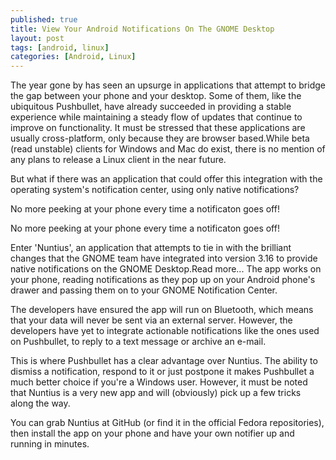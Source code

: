 ```yaml
---
published: true
title: View Your Android Notifications On The GNOME Desktop
layout: post
tags: [android, linux]
categories: [Android, Linux]
---
```

The year gone by has seen an upsurge in applications that attempt to bridge the gap between your phone and your desktop. Some of them, like the ubiquitous Pushbullet, have already succeeded in providing a stable experience while maintaining a steady flow of updates that continue to improve on functionality. It must be stressed that these applications are usually cross-platform, only because they are browser based.While beta (read unstable) clients for Windows and Mac do exist, there is no mention of any plans to release a Linux client in the near future.

But what if there was an application that could offer this integration with the operating system's notification center, using only native notifications?

No more peeking at your phone every time a notificaton goes off!

No more peeking at your phone every time a notificaton goes off!

Enter 'Nuntius', an application that attempts to tie in with the brilliant changes that the GNOME team have integrated into version 3.16 to provide native notifications on the GNOME Desktop.Read more... The app works on your phone, reading notifications as they pop up on your Android phone's drawer and passing them on to your GNOME Notification Center.

The developers have ensured the app will run on Bluetooth, which means that your data will never be sent via an external server. However, the developers have yet to integrate actionable notifications like the ones used on Pushbullet, to reply to a text message or archive an e-mail.

This is where Pushbullet has a clear advantage over Nuntius. The ability to dismiss a notification, respond to it or just postpone it makes Pushbullet a much better choice if you're a Windows user. However, it must be noted that Nuntius is a very new app and will (obviously) pick up a few tricks along the way.

You can grab Nuntius at GitHub (or find it in the official Fedora repositories), then install the app on your phone and have your own notifier up and running in minutes.